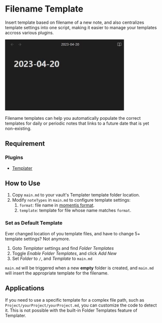 # Filename Template

Insert template based on filename of a new note, and also centralizes template settings into one script, making it easier to manage your templates accross various plugins.

![Filename Template Demo](assets/demo.gif)

Filename templates can help you automatically populate the correct templates for daily or periodic notes that links to a future date that is yet non-existing.

## Requirement

### Plugins

- [Templater](https://github.com/SilentVoid13/Templater)

## How to Use

1. Copy `main.md` to your vault's Templater template folder location.
2. Modify `noteTypes` in `main.md` to configure template settings:
    1. `format`: file name in [momentjs format](https://momentjs.com/docs/#/displaying/format/).
    2. `template`: template for file whose name matches `format`.

### Set as Default Template

Ever changed location of you template files, and have to change 5+ template settings? Not anymore.

1. Goto _Templater_ settings and find _Folder Templates_
2. Toggle _Enable Folder Templates_, and click _Add New_
3. Set _Folder_ to `/`, and _Template_ to `main.md`

`main.md` will be triggered when a new **empty** folder is created, and `main.md` will insert the appropriate template for the filename.

## Applications

If you need to use a specific template for a complex file path, such as `Project/yourProject/yourProject.md`, you can customize the code to detect it. This is not possible with the built-in Folder Templates feature of Templater.